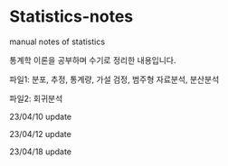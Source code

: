 # Statistics-notes
manual notes of statistics

통계학 이론을 공부하며 수기로 정리한 내용입니다.  

  
파일1: 분포, 추정, 통계량, 가설 검정, 범주형 자료분석, 분산분석 
  
파일2: 회귀분석

23/04/10 update
  
23/04/12 update

23/04/18 update
